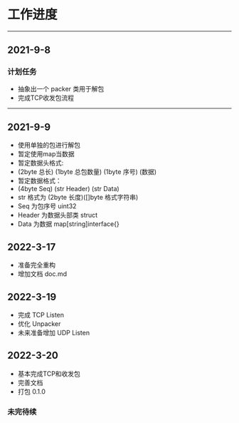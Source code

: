 # 工作进度

---
## 2021-9-8

### 计划任务

- 抽象出一个 packer 类用于解包
- 完成TCP收发包流程

---

## 2021-9-9

- 使用单独的包进行解包
- 暂定使用map当数据
- 暂定数据头格式:
- (2byte 总长) (1byte 总包数量) (1byte 序号) (数据)
- 暂定数据格式：
- (4byte Seq) (str Header) (str Data)
- str 格式为 (2byte 长度)([]byte 格式字符串)
- Seq 为包序号 uint32
- Header 为数据头部类 struct
- Data 为数据 map[string]interface{}

## 2022-3-17
- 准备完全重构
- 增加文档 doc.md


## 2022-3-19
- 完成 TCP Listen
- 优化 Unpacker
- 未来准备增加 UDP Listen

## 2022-3-20
- 基本完成TCP和收发包
- 完善文档
- 打包 0.1.0

### 未完待续
